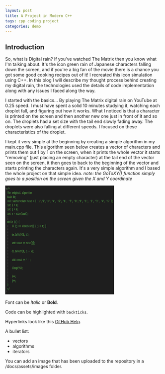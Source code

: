 ```yaml
---
layout: post
title: A Project in Modern C++
tags: cpp coding project
categories: demo
---
```


## Introduction

So, what is Digital rain? If you've watched The Matrix then you know what I'm talking about. It's the icon green rain of Japanese characters falling down the screen, and if you're a big fan of the movie there is a chance you got some good cooking recipes out of it!
I recreated this icon simulation using C++.
In this blog I will describe my thought process behind creating my digital rain, the technologies used the details of code implementation along with any issues I faced along the way. 

I started with the basics... By playing The Matrix digital rain on YouTube at 0.25 speed. I must have spent a solid 10 minutes studying it, watching each droplet fall, and figuring out how it works. What I noticed is that a character is printed on the screen and then another new one just in front of it and so on. The droplets had a set size with the tail end slowly fading away. The droplets were also falling at different speeds. I focused on these characteristics of the droplet.

I kept it very simple at the beginning by creating a simple algorithm in my main.cpp file. This algorithm seen below creates a vector of characters and prints them out 1 by 1 on the screen, when it prints the whole vector it starts "removing" (just placing an empty character) at the tail end of the vector seen on the screen, it then goes to back to the beginning of the vector and starts printing the characters again.
It's a very simple algorithm and I based the whole project on that simple idea.
*note: the GoToXY() function simply goes to a position on the screen given the X and Y coordinate*

<img src="https://github.com/PatMilk96/DigitalRainBlog/blob/main/docs/assets/images/OriginalAlgorithm.png" width="350" height="350">




Font can be *Italic* or **Bold**.

Code can be highlighted with `backticks`.

Hyperlinks look like this [GitHub Help](https://help.github.com/).

A bullet list:

- vectors
- algorithms
- iterators

You can add an image that has been uploaded to the repository in a /docs/assets/images folder.


